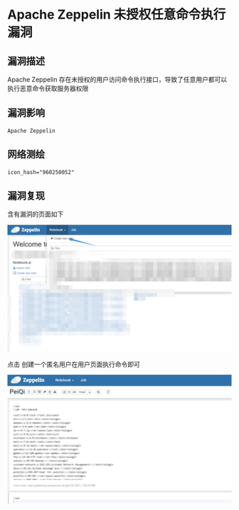 # 

# Apache Zeppelin 未授权任意命令执行漏洞

## 漏洞描述

Apache Zeppelin 存在未授权的用户访问命令执行接口，导致了任意用户都可以执行恶意命令获取服务器权限

## 漏洞影响

```
Apache Zeppelin
```

## 网络测绘

```
icon_hash="960250052"
```

## 漏洞复现

含有漏洞的页面如下

![image-20220209122046358](./images/202202091220423.png)



点击 创建一个匿名用户在用户页面执行命令即可

![image-20220209122110291](./images/202202091221386.png)
